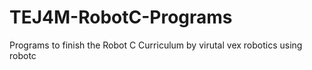# TEJ4M-RobotC-Programs
Programs to finish the Robot C Curriculum by virutal vex robotics using robotc
